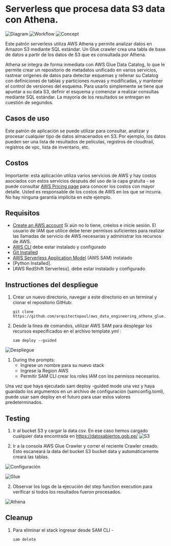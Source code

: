 # Serverless que procesa data S3 data con Athena. 

![Diagram](./Screenshot_2025-02-15_175807.png)
![Workflow](./state_machine.png)
![Concept](./sf-athena-glue.png)

Este patrón serverless utiliza AWS Athena y permite analizar datos en Amazon S3 mediante SQL estándar. Un Glue crawler crea una tabla de base de datos a partir de los datos de S3 que es consultada por Athena.

Athena se integra de forma inmediata con AWS Glue Data Catalog, lo que le permite crear un repositorio de metadatos unificado en varios servicios, rastrear orígenes de datos para detectar esquemas y rellenar su Catalog con definiciones de tablas y particiones nuevas y modificadas, y mantener el control de versiones del esquema. Para usarlo simplemente se tiene que apuntar a su data S3, definir el esquema y comenzar a realizar consultas mediante SQL estándar. La mayoría de los resultados se entregan en cuestión de segundos.

## Casos de uso
Este patrón de aplicación se puede utilizar para consultar, analizar y procesar cualquier tipo de datos almacenados en S3. Por ejemplo, los datos pueden ser una lista de resultados de películas, registros de cloudtrail, registros de vpc, lista de inventario, etc.

## Costos
Importante: esta aplicación utiliza varios servicios de AWS y hay costos asociados con estos servicios después del uso de la capa gratuita - se puede consultar [AWS Pricing page](https://aws.amazon.com/pricing/) para conocer los costos con mayor detalle. Usted es responsable de los costos de AWS en los que se incurra. No hay ninguna garantía implícita en este ejemplo.

## Requisitos

* [Create an AWS account](https://portal.aws.amazon.com/gp/aws/developer/registration/index.html) Si aún no lo tiene, créelos e inicie sesión. El usuario de IAM que utilice debe tener permisos suficientes para realizar las llamadas de servicio de AWS necesarias y administrar los recursos de AWS.
* [AWS CLI](https://docs.aws.amazon.com/cli/latest/userguide/install-cliv2.html) debe estar instalado y configurado
* [Git Installed](https://git-scm.com/book/en/v2/Getting-Started-Installing-Git)
* [AWS Serverless Application Model](https://docs.aws.amazon.com/serverless-application-model/latest/developerguide/serverless-sam-cli-install.html) (AWS SAM) instalado
* [Python Installed].
* [AWS RedShift Serverless]. debe estar instalado y configurado 

## Instructiones del despliegue

1. Crear un nuevo directorio, navegar a este directorio en un terminal y clonar el repositorio GitHub:
    ``` 
    git clone https://github.com/arquitectopaul/aws_data_engineering_athena_glue.git
    ```
1. Desde la línea de comandos, utilizar AWS SAM para desplegar los recursos especificados en el archivo template.yml :
    ```
    sam deploy --guided
    ```
![Despliegue](./Screenshot_2025-02-15_181540.png)

1. During the prompts:
    * Ingrese un nombre para su nuevo stack 
    * Ingrese la Region AWS
    * Permitir SAM CLI crear los roles IAM con los permisos necesarios.

Una vez que haya ejecutado sam deploy -guided mode una vez y haya guardado los argumentos en un archivo de configuración (samconfig.toml), puede usar sam deploy en el futuro para usar estos valores predeterminados.

## Testing

1. Ir al bucket S3 y cargar la data csv. En ese caso hemos cargado cualquier data encontrada en https://datosabiertos.gob.pe/
![S3](./Screenshot_2025-02-15_181247.png)

1. Ir a la consola AWS Glue Crawler y correr el reciente Crawler creado. Esto escaneará la data del bucket S3 bucket data y automáticamente creará las tablas.

![Configuración](./Screenshot_2025-02-15_180154.png)

![Glue](./Screenshot_2025-02-15_181830.png)

2. Observar los logs de la ejecución del step function execution para verificar si todos los resultados fueron procesados.

![Athena](./Screenshot_2025-02-15_181423.png)

## Cleanup

 1. Para eliminar el stack ingresar desde SAM CLI -
    ```
    sam delete
    ```

